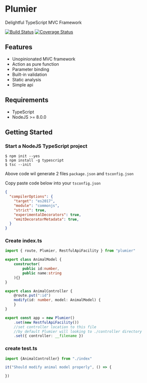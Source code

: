 # Plumier
Delightful TypeScript MVC Framework

[![Build Status](https://travis-ci.org/ktutnik/plumier.svg?branch=master)](https://travis-ci.org/ktutnik/plumier)
[![Coverage Status](https://coveralls.io/repos/github/ktutnik/plumier/badge.svg?branch=master)](https://coveralls.io/github/ktutnik/plumier?branch=master)

## Features

* Unopinionated MVC framework
* Action as pure function
* Parameter binding
* Built-in validation
* Static analysis
* Simple api

## Requirements
* TypeScript
* NodeJS >= 8.0.0

## Getting Started

### Start a NodeJS TypeScript project

```ssh
$ npm init --yes
$ npm install -g typescript
$ tsc --init
```

Above code wil generate 2 files `package.json` and `tsconfig.json`

Copy paste code below into your `tsconfig.json`

```json
{
  "compilerOptions": {
    "target": "es2017",
    "module": "commonjs",
    "strict": true,
    "experimentalDecorators": true,
    "emitDecoratorMetadata": true,
  }
}
```

### Create index.ts

```typescript
import { route, Plumier, RestfulApiFacility } from "plumier"

export class AnimalModel {
    constructor(
        public id:number,
        public name:string
    ){}
}

export class AnimalController {
    @route.put(":id")
    modify(id: number, model: AnimalModel) {
    }
}

export const app = new Plumier()
    .set(new RestfulApiFacility())
    //set controller location to this file
    //by default Plumier will looking to ./controller directory
    .set({ controller: __filename })
```

### create test.ts

```typescript
import {AnimalController} from "./index"

it("Should modify animal model properly", () => {

})

```